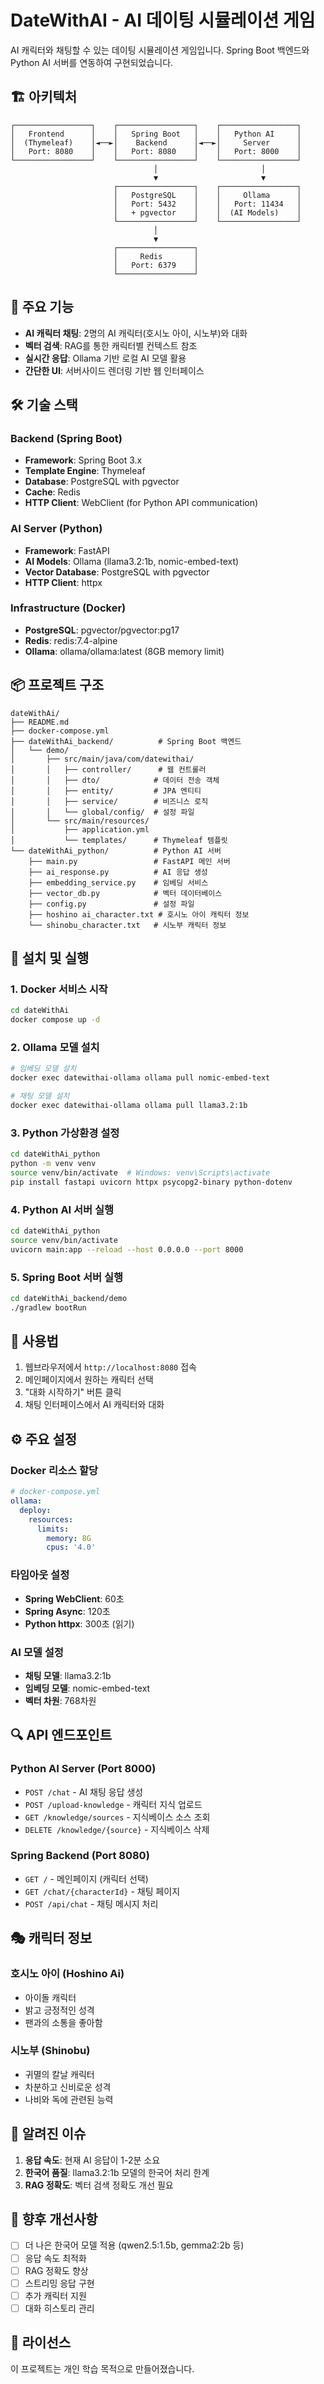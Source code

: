 # DateWithAI - AI 데이팅 시뮬레이션 게임

AI 캐릭터와 채팅할 수 있는 데이팅 시뮬레이션 게임입니다. Spring Boot 백엔드와 Python AI 서버를 연동하여 구현되었습니다.

## 🏗️ 아키텍처

```
┌─────────────────┐    ┌─────────────────┐    ┌─────────────────┐
│   Frontend      │    │   Spring Boot   │    │   Python AI     │
│  (Thymeleaf)    │◄──►│    Backend      │◄──►│     Server      │
│   Port: 8080    │    │   Port: 8080    │    │   Port: 8000    │
└─────────────────┘    └─────────────────┘    └─────────────────┘
                                │                       │
                                ▼                       ▼
                       ┌─────────────────┐    ┌─────────────────┐
                       │   PostgreSQL    │    │     Ollama      │
                       │   Port: 5432    │    │   Port: 11434   │
                       │   + pgvector    │    │  (AI Models)    │
                       └─────────────────┘    └─────────────────┘
                                │
                                ▼
                       ┌─────────────────┐
                       │     Redis       │
                       │   Port: 6379    │
                       └─────────────────┘
```

## 🚀 주요 기능

- **AI 캐릭터 채팅**: 2명의 AI 캐릭터(호시노 아이, 시노부)와 대화
- **벡터 검색**: RAG를 통한 캐릭터별 컨텍스트 참조
- **실시간 응답**: Ollama 기반 로컬 AI 모델 활용
- **간단한 UI**: 서버사이드 렌더링 기반 웹 인터페이스

## 🛠️ 기술 스택

### Backend (Spring Boot)
- **Framework**: Spring Boot 3.x
- **Template Engine**: Thymeleaf
- **Database**: PostgreSQL with pgvector
- **Cache**: Redis
- **HTTP Client**: WebClient (for Python API communication)

### AI Server (Python)
- **Framework**: FastAPI
- **AI Models**: Ollama (llama3.2:1b, nomic-embed-text)
- **Vector Database**: PostgreSQL with pgvector
- **HTTP Client**: httpx

### Infrastructure (Docker)
- **PostgreSQL**: pgvector/pgvector:pg17
- **Redis**: redis:7.4-alpine  
- **Ollama**: ollama/ollama:latest (8GB memory limit)

## 📦 프로젝트 구조

```
dateWithAi/
├── README.md
├── docker-compose.yml
├── dateWithAi_backend/          # Spring Boot 백엔드
│   └── demo/
│       ├── src/main/java/com/datewithai/
│       │   ├── controller/      # 웹 컨트롤러
│       │   ├── dto/            # 데이터 전송 객체
│       │   ├── entity/         # JPA 엔티티
│       │   ├── service/        # 비즈니스 로직
│       │   └── global/config/  # 설정 파일
│       └── src/main/resources/
│           ├── application.yml
│           └── templates/      # Thymeleaf 템플릿
└── dateWithAi_python/          # Python AI 서버
    ├── main.py                 # FastAPI 메인 서버
    ├── ai_response.py          # AI 응답 생성
    ├── embedding_service.py    # 임베딩 서비스
    ├── vector_db.py            # 벡터 데이터베이스
    ├── config.py               # 설정 파일
    ├── hoshino ai_character.txt # 호시노 아이 캐릭터 정보
    └── shinobu_character.txt   # 시노부 캐릭터 정보
```

## 🔧 설치 및 실행

### 1. Docker 서비스 시작

```bash
cd dateWithAi
docker compose up -d
```

### 2. Ollama 모델 설치

```bash
# 임베딩 모델 설치
docker exec datewithai-ollama ollama pull nomic-embed-text

# 채팅 모델 설치  
docker exec datewithai-ollama ollama pull llama3.2:1b
```

### 3. Python 가상환경 설정

```bash
cd dateWithAi_python
python -m venv venv
source venv/bin/activate  # Windows: venv\Scripts\activate
pip install fastapi uvicorn httpx psycopg2-binary python-dotenv
```

### 4. Python AI 서버 실행

```bash
cd dateWithAi_python
source venv/bin/activate
uvicorn main:app --reload --host 0.0.0.0 --port 8000
```

### 5. Spring Boot 서버 실행

```bash
cd dateWithAi_backend/demo  
./gradlew bootRun
```

## 📱 사용법

1. 웹브라우저에서 `http://localhost:8080` 접속
2. 메인페이지에서 원하는 캐릭터 선택
3. "대화 시작하기" 버튼 클릭
4. 채팅 인터페이스에서 AI 캐릭터와 대화

## ⚙️ 주요 설정

### Docker 리소스 할당
```yaml
# docker-compose.yml
ollama:
  deploy:
    resources:
      limits:
        memory: 8G
        cpus: '4.0'
```

### 타임아웃 설정
- **Spring WebClient**: 60초
- **Spring Async**: 120초  
- **Python httpx**: 300초 (읽기)

### AI 모델 설정
- **채팅 모델**: llama3.2:1b
- **임베딩 모델**: nomic-embed-text
- **벡터 차원**: 768차원

## 🔍 API 엔드포인트

### Python AI Server (Port 8000)
- `POST /chat` - AI 채팅 응답 생성
- `POST /upload-knowledge` - 캐릭터 지식 업로드
- `GET /knowledge/sources` - 지식베이스 소스 조회
- `DELETE /knowledge/{source}` - 지식베이스 삭제

### Spring Backend (Port 8080)
- `GET /` - 메인페이지 (캐릭터 선택)
- `GET /chat/{characterId}` - 채팅 페이지
- `POST /api/chat` - 채팅 메시지 처리

## 🎭 캐릭터 정보

### 호시노 아이 (Hoshino Ai)
- 아이돌 캐릭터
- 밝고 긍정적인 성격
- 팬과의 소통을 좋아함

### 시노부 (Shinobu) 
- 귀멸의 칼날 캐릭터
- 차분하고 신비로운 성격
- 나비와 독에 관련된 능력

## 🐛 알려진 이슈

1. **응답 속도**: 현재 AI 응답이 1-2분 소요
2. **한국어 품질**: llama3.2:1b 모델의 한국어 처리 한계
3. **RAG 정확도**: 벡터 검색 정확도 개선 필요

## 🔮 향후 개선사항

- [ ] 더 나은 한국어 모델 적용 (qwen2.5:1.5b, gemma2:2b 등)
- [ ] 응답 속도 최적화
- [ ] RAG 정확도 향상
- [ ] 스트리밍 응답 구현
- [ ] 추가 캐릭터 지원
- [ ] 대화 히스토리 관리

## 📝 라이선스

이 프로젝트는 개인 학습 목적으로 만들어졌습니다.